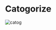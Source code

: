 # Catogorize

![catog](https://github.com/snehil-githubrepository/Creatory/assets/69778988/c96f8400-c859-4ec7-b5e1-683f7e99ca4d)
